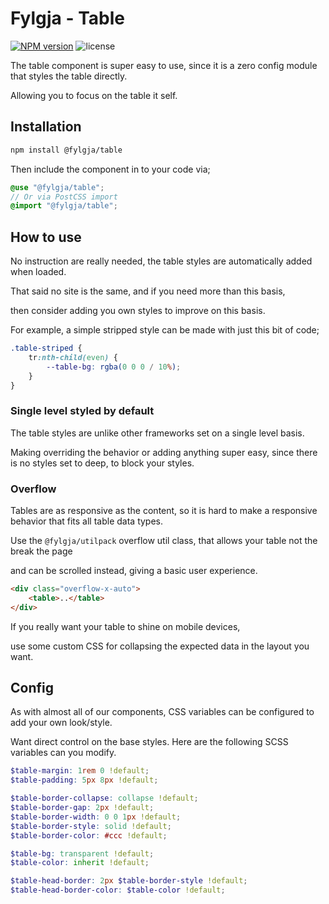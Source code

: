 # Fylgja - Table

[![NPM version](https://img.shields.io/npm/v/@fylgja/table)](https://www.npmjs.org/package/@fylgja/table)
![license](https://img.shields.io/github/license/fylgja/fylgja)

The table component is super easy to use,
since it is a zero config module that styles the table directly.

Allowing you to focus on the table it self.

## Installation

```bash
npm install @fylgja/table
```

Then include the component in to your code via;

```scss
@use "@fylgja/table";
// Or via PostCSS import
@import "@fylgja/table";
```

## How to use

No instruction are really needed,
the table styles are automatically added when loaded.

That said no site is the same, and if you need more than this basis,

then consider adding you own styles to improve on this basis.

For example,
a simple stripped style can be made with just this bit of code;

```scss
.table-striped {
    tr:nth-child(even) {
        --table-bg: rgba(0 0 0 / 10%);
    }
}
```

### Single level styled by default

The table styles are unlike other frameworks set on a single level basis.

Making overriding the behavior or adding anything super easy,
since there is no styles set to deep, to block your styles.

### Overflow

Tables are as responsive as the content,
so it is hard to make a responsive behavior that fits all table data types.

Use the `@fylgja/utilpack` overflow util class,
that allows your table not the break the page

and can be scrolled instead, giving a basic user experience.

```html
<div class="overflow-x-auto">
    <table>..</table>
</div>
```

If you really want your table to shine on mobile devices,

use some custom CSS for collapsing the expected data in the layout you want.

## Config

As with almost all of our components,
CSS variables can be configured to add your own look/style.

Want direct control on the base styles.
Here are the following SCSS variables can you modify.

```scss
$table-margin: 1rem 0 !default;
$table-padding: 5px 8px !default;

$table-border-collapse: collapse !default;
$table-border-gap: 2px !default;
$table-border-width: 0 0 1px !default;
$table-border-style: solid !default;
$table-border-color: #ccc !default;

$table-bg: transparent !default;
$table-color: inherit !default;

$table-head-border: 2px $table-border-style !default;
$table-head-border-color: $table-color !default;
```
